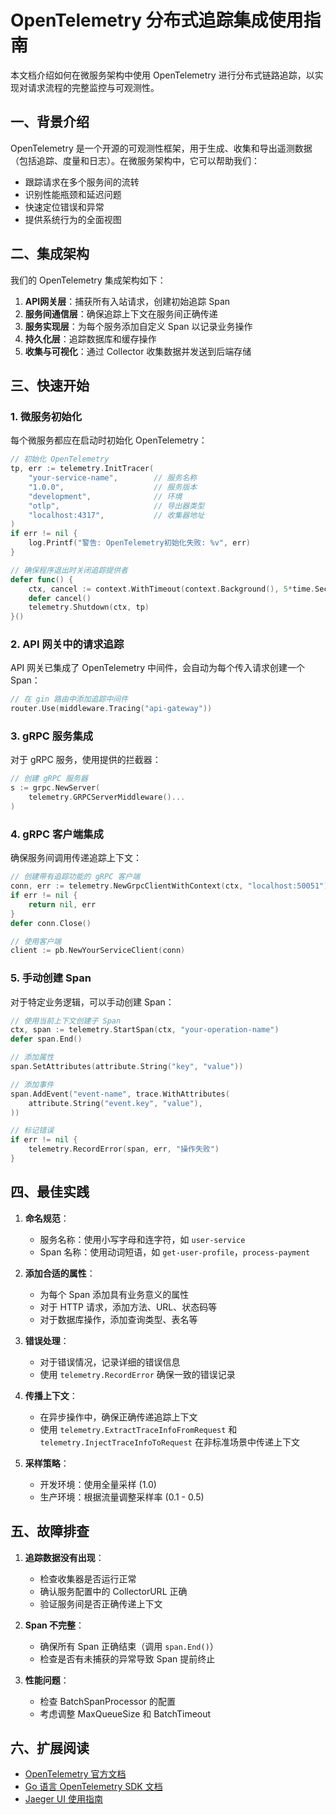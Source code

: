 # OpenTelemetry 分布式追踪集成使用指南

本文档介绍如何在微服务架构中使用 OpenTelemetry 进行分布式链路追踪，以实现对请求流程的完整监控与可观测性。

## 一、背景介绍

OpenTelemetry 是一个开源的可观测性框架，用于生成、收集和导出遥测数据（包括追踪、度量和日志）。在微服务架构中，它可以帮助我们：

- 跟踪请求在多个服务间的流转
- 识别性能瓶颈和延迟问题
- 快速定位错误和异常
- 提供系统行为的全面视图

## 二、集成架构

我们的 OpenTelemetry 集成架构如下：

1. **API网关层**：捕获所有入站请求，创建初始追踪 Span
2. **服务间通信层**：确保追踪上下文在服务间正确传递
3. **服务实现层**：为每个服务添加自定义 Span 以记录业务操作
4. **持久化层**：追踪数据库和缓存操作
5. **收集与可视化**：通过 Collector 收集数据并发送到后端存储

## 三、快速开始

### 1. 微服务初始化

每个微服务都应在启动时初始化 OpenTelemetry：

```go
// 初始化 OpenTelemetry
tp, err := telemetry.InitTracer(
    "your-service-name",        // 服务名称 
    "1.0.0",                    // 服务版本
    "development",              // 环境
    "otlp",                     // 导出器类型
    "localhost:4317",           // 收集器地址
)
if err != nil {
    log.Printf("警告: OpenTelemetry初始化失败: %v", err)
}

// 确保程序退出时关闭追踪提供者
defer func() {
    ctx, cancel := context.WithTimeout(context.Background(), 5*time.Second)
    defer cancel()
    telemetry.Shutdown(ctx, tp)
}()
```

### 2. API 网关中的请求追踪

API 网关已集成了 OpenTelemetry 中间件，会自动为每个传入请求创建一个 Span：

```go
// 在 gin 路由中添加追踪中间件
router.Use(middleware.Tracing("api-gateway"))
```

### 3. gRPC 服务集成

对于 gRPC 服务，使用提供的拦截器：

```go
// 创建 gRPC 服务器
s := grpc.NewServer(
    telemetry.GRPCServerMiddleware()...
)
```

### 4. gRPC 客户端集成

确保服务间调用传递追踪上下文：

```go
// 创建带有追踪功能的 gRPC 客户端
conn, err := telemetry.NewGrpcClientWithContext(ctx, "localhost:50051")
if err != nil {
    return nil, err
}
defer conn.Close()

// 使用客户端
client := pb.NewYourServiceClient(conn)
```

### 5. 手动创建 Span

对于特定业务逻辑，可以手动创建 Span：

```go
// 使用当前上下文创建子 Span
ctx, span := telemetry.StartSpan(ctx, "your-operation-name")
defer span.End()

// 添加属性
span.SetAttributes(attribute.String("key", "value"))

// 添加事件
span.AddEvent("event-name", trace.WithAttributes(
    attribute.String("event.key", "value"),
))

// 标记错误
if err != nil {
    telemetry.RecordError(span, err, "操作失败")
}
```

## 四、最佳实践

1. **命名规范**：
   - 服务名称：使用小写字母和连字符，如 `user-service`
   - Span 名称：使用动词短语，如 `get-user-profile`，`process-payment`

2. **添加合适的属性**：
   - 为每个 Span 添加具有业务意义的属性
   - 对于 HTTP 请求，添加方法、URL、状态码等
   - 对于数据库操作，添加查询类型、表名等

3. **错误处理**：
   - 对于错误情况，记录详细的错误信息
   - 使用 `telemetry.RecordError` 确保一致的错误记录

4. **传播上下文**：
   - 在异步操作中，确保正确传递追踪上下文
   - 使用 `telemetry.ExtractTraceInfoFromRequest` 和 `telemetry.InjectTraceInfoToRequest` 在非标准场景中传递上下文

5. **采样策略**：
   - 开发环境：使用全量采样 (1.0)
   - 生产环境：根据流量调整采样率 (0.1 - 0.5)

## 五、故障排查

1. **追踪数据没有出现**：
   - 检查收集器是否运行正常
   - 确认服务配置中的 CollectorURL 正确
   - 验证服务间是否正确传递上下文

2. **Span 不完整**：
   - 确保所有 Span 正确结束（调用 `span.End()`）
   - 检查是否有未捕获的异常导致 Span 提前终止

3. **性能问题**：
   - 检查 BatchSpanProcessor 的配置
   - 考虑调整 MaxQueueSize 和 BatchTimeout

## 六、扩展阅读

- [OpenTelemetry 官方文档](https://opentelemetry.io/docs/)
- [Go 语言 OpenTelemetry SDK 文档](https://pkg.go.dev/go.opentelemetry.io/otel)
- [Jaeger UI 使用指南](https://www.jaegertracing.io/docs/latest/getting-started/)
